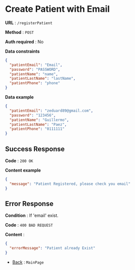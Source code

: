 # Create Patient with Email

**URL** : `/registerPatient`

**Method** : `POST`

**Auth required** : No

**Data constraints**

```json
{
  "patientEmail": "Email",
  "password": "PASSWORD",
  "patientName": "name",
  "patientLastName": "lastName",
  "patientPhone": "phone"
}
```

**Data example**

```json
{
  "patientEmail": "zeduard89@gmail.com",
  "password": "123456",
  "patientName": "Guillermo",
  "patientLastName": "Paez",
  "patientPhone": "0111111"
}
```

## Success Response

**Code** : `200 OK`

**Content example**

```json
{
  "message": "Patient Registered, please check you email"
}
```

## Error Response

**Condition** : If 'email' exist.

**Code** : `400 BAD REQUEST`

**Content** :

```json
{
  "errorMessage": "Patient already Exist"
}
```

- [Back](../../README.md) : `MainPage`
